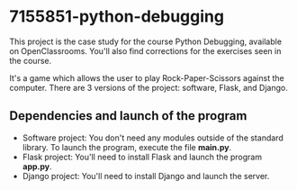 # 7155851-python-debugging

This project is the case study for the course Python Debugging, available on OpenClassrooms. You'll also find corrections for the exercises seen in the course.

It's a game which allows the user to play Rock-Paper-Scissors against the computer. There are 3 versions of the project: software, Flask, and Django.

## Dependencies and launch of the program

- Software project: You don't need any modules outside of the standard library. To launch the program, execute the file **main.py**.
- Flask project: You'll need to install Flask and launch the program **app.py**.
- Django project: You'll need to install Django and launch the server.

